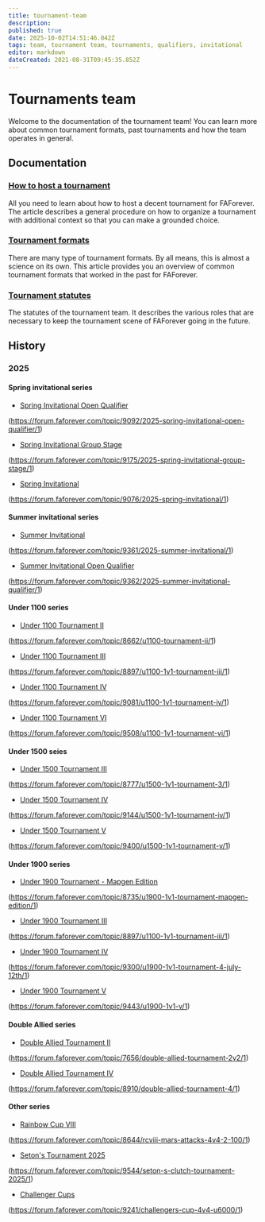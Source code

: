 ```yaml
---
title: tournament-team
description: 
published: true
date: 2025-10-02T14:51:46.042Z
tags: team, tournament team, tournaments, qualifiers, invitational
editor: markdown
dateCreated: 2021-08-31T09:45:35.852Z
---
```


# Tournaments team

Welcome to the documentation of the tournament team! You can learn more about common tournament formats, past tournaments and how the team operates in general.

## Documentation

### [How to host a tournament](how-to)

All you need to learn about how to host a decent tournament for FAForever. The article describes a general procedure on how to organize a tournament with additional context so that you can make a grounded choice.

### [Tournament formats](formats)

There are many type of tournament formats. By all means, this is almost a science on its own. This article provides you an overview of common tournament formats that worked in the past for FAForever. 

### [Tournament statutes](statutes)

The statutes of the tournament team. It describes the various roles that are necessary to keep the tournament scene of FAForever going in the future. 

## History

### 2025

#### Spring invitational series

- [Spring Invitational Open Qualifier](tournaments/2025/spring-invitational-open-qualifier) 

(https://forum.faforever.com/topic/9092/2025-spring-invitational-open-qualifier/1)

- [Spring Invitational Group Stage](tournaments/2025/spring-invitational-group-stage) 

(https://forum.faforever.com/topic/9175/2025-spring-invitational-group-stage/1)

- [Spring Invitational](tournaments/2025/spring-invitational) 

(https://forum.faforever.com/topic/9076/2025-spring-invitational/1)

#### Summer invitational series

- [Summer Invitational](tournaments/2025/summer-invitational) 

(https://forum.faforever.com/topic/9361/2025-summer-invitational/1)

- [Summer Invitational Open Qualifier](tournaments/2025/summer-invitational-open-qualifier)

(https://forum.faforever.com/topic/9362/2025-summer-invitational-qualifier/1)

#### Under 1100 series

- [Under 1100 Tournament II](tournaments/2025/under-1100-ii)

(https://forum.faforever.com/topic/8662/u1100-tournament-ii/1)

- [Under 1100 Tournament III](tournaments/2025/under-1100-iii)

(https://forum.faforever.com/topic/8897/u1100-1v1-tournament-iii/1)
 
- [Under 1100 Tournament IV](tournaments/2025/under-1100-iv)

(https://forum.faforever.com/topic/9081/u1100-1v1-tournament-iv/1)

- [Under 1100 Tournament VI](tournaments/2025/under-1100-vi)

(https://forum.faforever.com/topic/9508/u1100-1v1-tournament-vi/1)

#### Under 1500 seies

- [Under 1500 Tournament III](tournaments/2025/under-1500-iii)

(https://forum.faforever.com/topic/8777/u1500-1v1-tournament-3/1)

- [Under 1500 Tournament IV](tournaments/2025/under-1500-iv)

(https://forum.faforever.com/topic/9144/u1500-1v1-tournament-iv/1)

- [Under 1500 Tournament V](tournaments/2025/under-1500-v)

(https://forum.faforever.com/topic/9400/u1500-1v1-tournament-v/1)

#### Under 1900 series

- [Under 1900 Tournament - Mapgen Edition](tournaments/2025/under-1900-mapgen-edition) 

(https://forum.faforever.com/topic/8735/u1900-1v1-tournament-mapgen-edition/1)

- [Under 1900 Tournament III](tournaments/2025/under-1900-iii)

 (https://forum.faforever.com/topic/8897/u1100-1v1-tournament-iii/1)

- [Under 1900 Tournament IV](tournaments/2025/under-1900-iv)

 (https://forum.faforever.com/topic/9300/u1900-1v1-tournament-4-july-12th/1)

- [Under 1900 Tournament V](tournaments/2025/under-1900-v)

 (https://forum.faforever.com/topic/9443/u1900-1v1-v/1)

#### Double Allied series

- [Double Allied Tournament II](tournaments/2025/double-allied-tournament-ii)

 (https://forum.faforever.com/topic/7656/double-allied-tournament-2v2/1)

- [Double Allied Tournament IV](tournaments/2025/double-allied-tournament-iv)

 (https://forum.faforever.com/topic/8910/double-allied-tournament-4/1)

#### Other series

- [Rainbow Cup VIII](tournaments/2025/rainbow-cup-viii)

 (https://forum.faforever.com/topic/8644/rcviii-mars-attacks-4v4-2-100/1)

- [Seton's Tournament 2025](tournaments/2025/setons-tournament) 

(https://forum.faforever.com/topic/9544/seton-s-clutch-tournament-2025/1)

- [Challenger Cups](tournaments/2025/challengers-cup)

(https://forum.faforever.com/topic/9241/challengers-cup-4v4-u6000/1)

